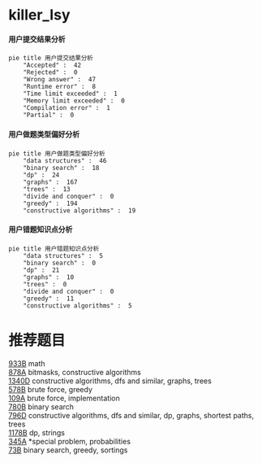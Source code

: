 # killer_lsy

<!-- tabs:start -->



#### **用户提交结果分析**

```mermaid
pie title 用户提交结果分析
    "Accepted" :  42
    "Rejected" :  0
    "Wrong answer" :  47
    "Runtime error" :  8
    "Time limit exceeded" :  1
    "Memory limit exceeded" :  0
    "Compilation error" :  1
    "Partial" :  0
```

#### **用户做题类型偏好分析**

```mermaid
pie title 用户做题类型偏好分析
    "data structures" :  46
    "binary search" :  18
    "dp" :  24
    "graphs" :  167
    "trees" :  13
    "divide and conquer" :  0
    "greedy" :  194
    "constructive algorithms" :  19
```
#### **用户错题知识点分析**

```mermaid
pie title 用户错题知识点分析
    "data structures" :  5
    "binary search" :  0
    "dp" :  21
    "graphs" :  10
    "trees" :  0
    "divide and conquer" :  0
    "greedy" :  11
    "constructive algorithms" :  5
```



<!-- tabs:end -->
# 推荐题目
[933B](https://codeforces.com/contest/933/problem/B)		math		  
[878A](https://codeforces.com/contest/878/problem/A)		bitmasks,
                        constructive algorithms		  
[1340D](https://codeforces.com/contest/1340/problem/D)		constructive algorithms,
                        dfs and similar,
                        graphs,
                        trees		  
[578B](https://codeforces.com/contest/578/problem/B)		brute force,
                        greedy		  
[109A](https://codeforces.com/contest/109/problem/A)		brute force,
                        implementation		  
[780B](https://codeforces.com/contest/780/problem/B)		binary search		  
[796D](https://codeforces.com/contest/796/problem/D)		constructive algorithms,
                        dfs and similar,
                        dp,
                        graphs,
                        shortest paths,
                        trees		  
[1178B](https://codeforces.com/contest/1178/problem/B)		dp,
                        strings		  
[345A](https://codeforces.com/contest/345/problem/A)		*special problem,
                        probabilities		  
[73B](https://codeforces.com/contest/73/problem/B)		binary search,
                        greedy,
                        sortings		  
